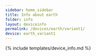```yaml
---
sidebar: home_sidebar
title: Info about earth
folder: info
layout: deviceinfo
permalink: /devices/earth/variant1/
device: earth_variant1
---
```

{% include templates/device_info.md %}
